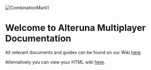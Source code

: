 ![CombinationMark1](https://user-images.githubusercontent.com/62545992/172627175-a494afbf-3600-460b-aea8-6cf988dcdc90.png)
# Welcome to Alteruna Multiplayer Documentation

All relevant documents and guides can be found on our Wiki [here](https://github.com/Alteruna/au-multiplayer-docs/wiki).

Alternatively you can view your HTML wiki [here](https://alteruna.github.io/au-multiplayer-api-docs).
